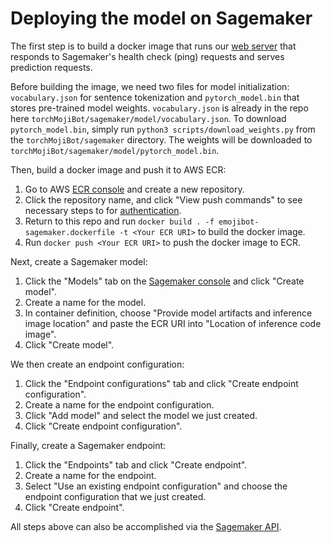# Deploying the model on Sagemaker

The first step is to build a docker image that runs our [web server](https://github.com/cw75/torchMojiBot/blob/master/sagemaker/emojibot-sagemaker.py) that responds to Sagemaker's health check (ping) requests and serves prediction requests.

Before building the image, we need two files for model initialization: `vocabulary.json` for sentence tokenization and `pytorch_model.bin` that stores pre-trained model weights.
`vocabulary.json` is already in the repo here `torchMojiBot/sagemaker/model/vocabulary.json`. To download `pytorch_model.bin`, simply run `python3 scripts/download_weights.py` from the `torchMojiBot/sagemaker` directory. The weights will be downloaded to `torchMojiBot/sagemaker/model/pytorch_model.bin`.

Then, build a docker image and push it to AWS ECR:
1. Go to AWS [ECR console](https://console.aws.amazon.com/ecr) and create a new repository.
2. Click the repository name, and click "View push commands" to see necessary steps to for [authentication](https://docs.aws.amazon.com/AmazonECR/latest/userguide/Registries.html#registry_auth).
3. Return to this repo and run `docker build . -f emojibot-sagemaker.dockerfile -t <Your ECR URI>` to build the docker image.
4. Run `docker push <Your ECR URI>` to push the docker image to ECR.

Next, create a Sagemaker model:
1. Click the "Models" tab on the [Sagemaker console](https://console.aws.amazon.com/sagemaker/) and click "Create model".
2. Create a name for the model.
3. In container definition, choose "Provide model artifacts and inference image location" and paste the ECR URI into "Location of inference code image".
4. Click "Create model".

We then create an endpoint configuration:
1. Click the "Endpoint configurations" tab and click "Create endpoint configuration".
2. Create a name for the endpoint configuration.
3. Click "Add model" and select the model we just created.
4. Click "Create endpoint configuration".

Finally, create a Sagemaker endpoint:
1. Click the "Endpoints" tab and click "Create endpoint".
2. Create a name for the endpoint.
3. Select "Use an existing endpoint configuration" and choose the endpoint configuration that we just created.
4. Click "Create endpoint".

All steps above can also be accomplished via the [Sagemaker API](https://docs.aws.amazon.com/sagemaker/latest/APIReference/Welcome.html).
